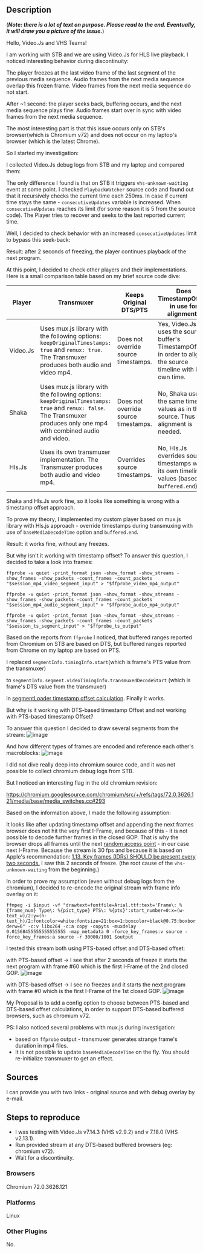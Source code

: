 ## Description

(***Note: there is a lot of text on purpose. Please read to the end. Eventually, it will draw you a picture of the issue.***)

Hello, Video.Js and VHS Teams!

I am working with STB and we are using Video.Js for HLS live playback.
I noticed interesting behavior during discontinuity:

The player freezes at the last video frame of the last segment of the previous media sequence.
Audio frames from the next media sequence overlap this frozen frame.
Video frames from the next media sequence do not start.

After ~1 second: the player seeks back, buffering occurs, and the next media sequence plays fine:
Audio frames start over in sync with video frames from the next media sequence.

The most interesting part is that this issue occurs only on STB's browser(which is Chromium v72) and does not occur on my laptop's browser (which is the latest Chrome).

So I started my investigation:

I collected Video.Js debug logs from STB and my laptop and compared them:

The only difference I found is that on STB it triggers `vhs-unknown-waiting` event at some point. I checked `PlaybackWatcher` source code and found out that it recursively checks the current time each 250ms. In case if current time stays the same - `consecutiveUpdates` variable is increased. When `consecutiveUpdates` reaches its limit (for some reason it is 5 from the source code). The Player tries to recover and seeks to the last reported current time.

Well, I decided to check behavior with an increased `consecutiveUpdates` limit to bypass this seek-back:

Result: after 2 seconds of freezing, the player continues playback of the next program.

At this point, I decided to check other players and their implementations.
Here is a small comparison table based on my brief source code dive:

| Player   | Transmuxer                                                                                                                                                        | Keeps Original DTS/PTS                        | Does TimestampOffset in use for alignment?                                                                                  |
|----------|-------------------------------------------------------------------------------------------------------------------------------------------------------------------|-----------------------------------------------|-----------------------------------------------------------------------------------------------------------------|
| Video.Js | Uses mux.js library with the following options: `keepOriginalTimestamps: true` and `remux: true`.  The Transmuxer produces both audio and video mp4.                    | Does not override source timestamps. | Yes, Video.Js uses the source buffer's TimestampOffset in order to align the source timeline with its own time. |
| Shaka    | Uses mux.js library with the following options: `keepOriginalTimestamps: true` and `remux: false`.  The Transmuxer produces only one mp4 with combined audio and video. | Does not override source timestamps.    | No, Shaka uses the same timeline values as in the source. Thus no alignment is needed.                               |
| Hls.Js   | Uses its own transmuxer implementation.  The Transmuxer produces both audio and video mp4.                                                                        | Overrides source timestamps.           | No, Hls.Js overrides source timestamps with its own timeline values (based on `buffered.end`).                                             |

Shaka and Hls.Js work fine, so it looks like something is wrong with a timestamp offset approach.

To prove my theory, I implemented my custom player based on mux.js library with Hls.js approach - override timestamps during transmuxing with use of `baseMediaDecodeTime` option and `buffered.end`.

Result: it works fine, without any freezes.

But why isn't it working with timestamp offset?
To answer this question, I decided to take a look into frames:

`ffprobe -v quiet -print_format json -show_format -show_streams -show_frames -show_packets -count_frames -count_packets "$session_mp4_video_segment_input" > "$ffprobe_video_mp4_output"`

`ffprobe -v quiet -print_format json -show_format -show_streams -show_frames -show_packets -count_frames -count_packets "$session_mp4_audio_segment_input" > "$ffprobe_audio_mp4_output"`

`ffprobe -v quiet -print_format json -show_format -show_streams -show_frames -show_packets -count_frames -count_packets "$session_ts_segment_input" > "$ffprobe_ts_output"`

Based on the reports from `ffprobe` 
I noticed, that buffered ranges reported from Chromium on STB are based on DTS, 
but buffered ranges reported from Chrome on my laptop are based on PTS.

I replaced `segmentInfo.timingInfo.start`(which is frame's PTS value from the transmuxer) 

to `segmentInfo.segment.videoTimingInfo.transmuxedDecodeStart` (which is frame's DTS value from the transmuxer) 

in [segmentLoader timestamp offset calculation](https://github.com/videojs/http-streaming/blob/main/src/segment-loader.js#L2908). Finally it works.

But why is it working with DTS-based timestamp Offset and not working with PTS-based timestamp Offset?

To answer this question I decided to draw several segments from the stream:
![image](https://user-images.githubusercontent.com/94862693/149061494-aeccd77d-f2c0-42b5-90c6-a35783e75008.png)

And how different types of frames are encoded and reference each other's macroblocks:
![image](https://user-images.githubusercontent.com/94862693/149061787-c5a22e88-849e-4b96-b2a2-c525db4230e1.png)


I did not dive really deep into chromium source code, and it was not possible to collect chromium debug logs from STB.

But I noticed an interesting flag in the old chromium revision:

https://chromium.googlesource.com/chromium/src/+/refs/tags/72.0.3626.121/media/base/media_switches.cc#293

Based on the information above, I made the following assumption:

It looks like after updating timestamp offset and appending the next frames browser does not hit the very first I-Frame, and because of this - it is not possible to decode further frames in the closed GOP. That is why the browser drops all frames until the next [random access point](https://www.w3.org/TR/media-source/#random-access-point) - in our case next I-Frame. Because the stream is 30 fps and because it is based on Apple's recommendation:
[1.13. Key frames (IDRs) SHOULD be present every two seconds.](https://developer.apple.com/documentation/http_live_streaming/hls_authoring_specification_for_apple_devices)
I saw this 2 seconds of freeze. (the root cause of the `vhs-unknown-waiting` from the beginning.)

In order to prove my assumption (even without debug logs from the chromium), I decided to re-encode the original stream with frame info overlay on it:

`ffmpeg -i $input -vf "drawtext=fontfile=Arial.ttf:text='Frame\: %{frame_num} Type\: %{pict_type} PTS\: %{pts}':start_number=0:x=(w-text_w)/2:y=(h-text_h)/2:fontcolor=white:fontsize=21:box=1:boxcolor=black@0.75:boxborderw=6" -c:v libx264 -c:a copy -copyts -muxdelay 0.01568455555555555555 -map_metadata 0 -force_key_frames:v source -force_key_frames:a source -r 30000/1001 $output`

I tested this stream both using PTS-based offset and DTS-based offset:

with PTS-based offset -> I see that after 2 seconds of freeze it starts the next program with frame #60 which is the first I-Frame of the 2nd closed GOP.
![image](https://user-images.githubusercontent.com/94862693/149062830-7ef352f7-d47f-4b5a-b1f8-ee083877e47d.png)

with DTS-based offset -> I see no freezes and it starts the next program with frame #0 which is the first I-Frame of the 1st closed GOP.
![image](https://user-images.githubusercontent.com/94862693/149062988-39149aba-61fa-4cf6-a8ff-b2d59ee78e14.png)

My Proposal is to add a config option to choose between PTS-based and DTS-based offset calculations, in order to support DTS-based buffered browsers, such as chromium v72.


PS: I also noticed several problems with mux.js during investigation:
- based on `ffprobe` output - transmuxer generates strange frame's duration in mp4 files.
- It is not possible to update `baseMediaDecodeTime` on the fly. You should re-initialize transmuxer to get an effect.

## Sources
I can provide you with two links - original source and with debug overlay by e-mail.

## Steps to reproduce
- I was testing with Video.Js v7.14.3 (VHS v2.9.2) and v 7.18.0 (VHS v2.13.1).
- Run provided stream at any DTS-based buffered browsers (eg: chromium v72).
- Wait for a discontinuity.


### Browsers

Chromium 72.0.3626.121

### Platforms

Linux

### Other Plugins

No.

